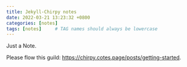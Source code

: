 ```yaml
---
title: Jekyll-Chirpy notes
date: 2022-03-21 13:23:32 +0800
categories: [notes]
tags: [notes]     # TAG names should always be lowercase
---
```


Just a Note.

Please flow this guild: <https://chirpy.cotes.page/posts/getting-started>.

